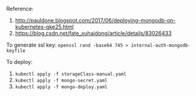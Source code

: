 Reference: 

1. http://pauldone.blogspot.com/2017/06/deploying-mongodb-on-kubernetes-gke25.html
2. https://blog.csdn.net/fate_xuhaidong/article/details/83026433

To generate ssl key: `openssl rand -base64 745 > internal-auth-mongodb-keyfile`

To deploy:

1. `kubectl apply -f storageClass-manual.yaml`
2. `kubectl apply -f mongo-secret.yaml`
3. `kubectl apply -f mongo-deploy.yaml`
